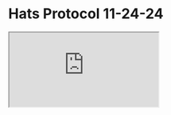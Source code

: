 # Hats Protocol 11-24-24

<div className="responsive-iframe">
  <iframe
    src="https://www.youtube.com/embed/B5zJxUez2AM"
    title="YouTube video player"
    allow="accelerometer; autoplay; clipboard-write; encrypted-media; gyroscope; picture-in-picture"
    allowFullScreen
  />
</div>
Link: https://www.youtube.com/watch?v=B5zJxUez2AM

The overall presentation started with technical details about Hats protocol and gradually evolved into more forward-looking discussions about AI integration and gaming mechanics for DAO organization.

0:00 - 5:00

- Opening discussion about creating an "MMO version" of internet collaboration
- Mentions how previous attempts didn't fully succeed but new tools are ready

5:00 - 15:00

- Introduction to core problems Hats protocol solves in DAOs
- Explanation of disorganization and lack of clear roles in DAOs
- Demo of Hats protocol interface begins

15:00 - 30:00

- Detailed walkthrough of a security council example
- Shows how to edit and manage roles in the interface
- Demonstrates how to export/import organization structures as JSON

30:00 - 45:00

- Discussion of different work groups and guild structures
- Exploration of creative guild example
- Talk about permission levels and admin relationships

45:00 - 1:00:00

- Deep dive into eligibility criteria for roles
- Discussion of integration possibilities with GitHub
- Explanation of automated admin capabilities

1:00:00 - 1:15:00

- Integration with Farcaster discussion
- Introduction of AI agent possibilities
- Talk about bottom-up contributions and reputation

1:15:00 - end

- Discussion of AI agents helping manage DAOs
- Exploration of gaming mechanics in organization structure
- Cost of Corruption (CoC) concept introduced
- Closing thoughts on future of DAOs and AI integration

Key moments worth highlighting:

38:40 - Important discussion about treating hats as achievements and earning roles
43:20 - Introduction of autonomous admin concepts
1:04:30 - Significant conversation about AI agents' role in DAOs
1:16:40 - Discussion of staking and accountability mechanisms

---

1. Core Purpose of Hats Protocol:

- Helps solve disorganization and chaos in DAOs by providing clear roles and responsibilities
- Acts as a delegation and coordination layer for DAOs
- Uses tokenized "hats" (ERC-1155 tokens) to represent roles and permissions
- Enables hierarchical organization structures while maintaining decentralization
- Allows for automated admin functions through smart contracts

2. Key Features:

- Revocable roles (unlike soulbound tokens or badges)
- Configurable eligibility criteria for roles
- Admin relationships between different hat levels
- Integration capabilities with tools like:
  - Safe multi-sig wallets
  - Gitcoin Passport
  - Agreement signing modules
  - Automated claim/mint functionality

3. Proposed Application for AI16Z:

- Creating structured work groups/guilds (Creative, Development, Operations, Research & AI, Community)
- Enabling permission management for GitHub repos and other resources
- Supporting bottom-up contributions while maintaining coordination
- Integration potential with AI agents as autonomous admins
- Progressive automation of DAO operations

4. AI Agent Integration Possibilities:

- AI agents could hold hats and have specific on-chain permissions
- Agents could help with:
  - Task delegation and management
  - Reputation tracking
  - Automated role assignment
  - Community coordination
  - Content creation and moderation

5. Novel Concepts Discussed:

- Gaming-inspired organizational structure (MMO-like guilds and achievements)
- Progressive automation through AI agents
- Multi-chain governance possibilities
- Cost of Corruption (CoC) concept for role accountability
- Integration with Farcaster for social coordination
